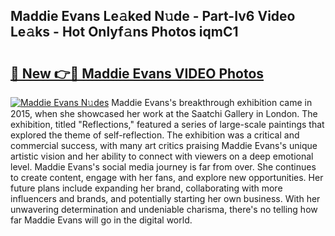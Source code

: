 ## Maddie Evans Le𝚊ked N𝚞de - Part-Iv6 Video Le𝚊ks - Hot Onlyf𝚊ns Photos iqmC1

# <h2><a href="http://ab45079.deff.icu/?id=Maddie+Evans">🔗 New 👉🔴 Maddie Evans VIDEO Photos</a></h2>

[![Maddie Evans N𝚞des](https://i.imgur.com/rIISA9y.gif)](http://ab45079.deff.icu/?id=Maddie+Evans)
Maddie Evans's breakthrough exhibition came in 2015, when she showcased her work at the Saatchi Gallery in London. The exhibition, titled "Reflections," featured a series of large-scale paintings that explored the theme of self-reflection. The exhibition was a critical and commercial success, with many art critics praising Maddie Evans's unique artistic vision and her ability to connect with viewers on a deep emotional level. Maddie Evans's social media journey is far from over. She continues to create content, engage with her fans, and explore new opportunities. Her future plans include expanding her brand, collaborating with more influencers and brands, and potentially starting her own business. With her unwavering determination and undeniable charisma, there's no telling how far Maddie Evans will go in the digital world.
